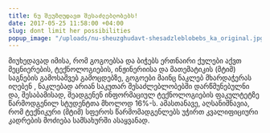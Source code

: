 ```yaml
---
title: ნუ შეუზღუდავთ შესაძლებლობებს!
date: 2017-05-25 11:58:00 +04:00
slug: dont limit her possibilities
popup_image: "/uploads/nu-sheuzghudavt-shesadzleblobebs_ka_original.jpg"
---
```


მიუხედავად იმისა, რომ გოგოებსა და ბიჭებს ერთნაირი ქულები აქვთ მეცნიერების, ტექნოლოგიების, ინჟინერიისა და მათემატიკის (მტიმ) საგნების გამოსაშვებ გამოცდებზე, გოგოები მაინც ნაკლებ მხარდაჭერას იღებენ <!--more-->, ნაკლებად არიან საკუთარ შესაძლებლობებში დარწმუნებულნი და, შესაბამისად, შეადგენენ ინფორმაციულ ტექნოლოგიების ფაკულტეტზე წარმოდგენილ სტუდენტთა მხოლოდ 16%-ს. ამასთანავე, აღსანიშნავია, რომ ტექნიკური (მტიმ) სფეროს წარმომადგენლებს უჭირთ კვალიფიციური კადრების მოძიება სამსახურში ასაყვანად.